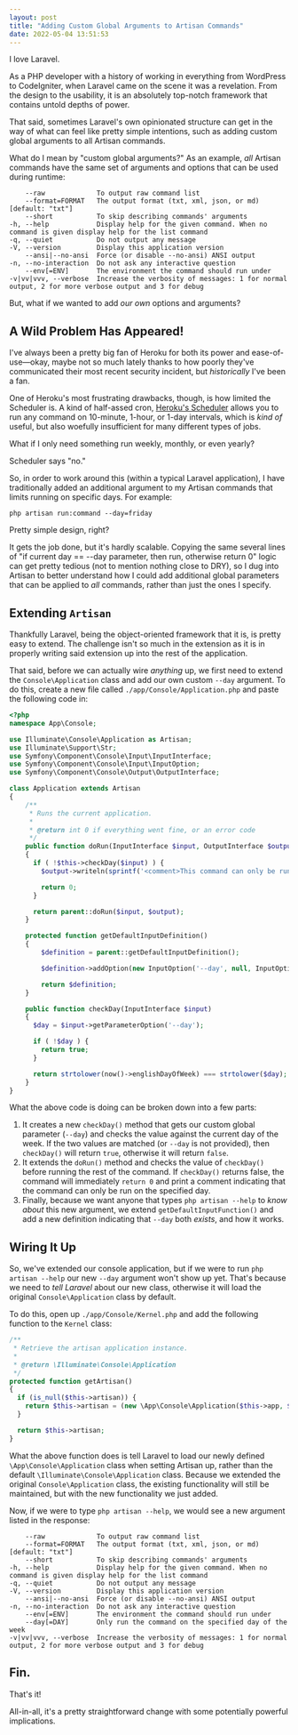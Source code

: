 ```yaml
---
layout: post
title: "Adding Custom Global Arguments to Artisan Commands"
date: 2022-05-04 13:51:53
---
```


I love Laravel.

As a PHP developer with a history of working in everything from WordPress to CodeIgniter, when Laravel came on the scene it was a revelation. From the design to the usability, it is an absolutely top-notch framework that contains untold depths of power.

That said, sometimes Laravel's own opinionated structure can get in the way of what can feel like pretty simple intentions, such as adding custom global arguments to all Artisan commands.

What do I mean by "custom global arguments?" As an example, _all_ Artisan commands have the same set of arguments and options that can be used during runtime:

```
    --raw             To output raw command list
    --format=FORMAT   The output format (txt, xml, json, or md) [default: "txt"]
    --short           To skip describing commands' arguments
-h, --help            Display help for the given command. When no command is given display help for the list command
-q, --quiet           Do not output any message
-V, --version         Display this application version
    --ansi|--no-ansi  Force (or disable --no-ansi) ANSI output
-n, --no-interaction  Do not ask any interactive question
    --env[=ENV]       The environment the command should run under
-v|vv|vvv, --verbose  Increase the verbosity of messages: 1 for normal output, 2 for more verbose output and 3 for debug
```

But, what if we wanted to add _our own_ options and arguments?

## A Wild Problem Has Appeared!

I've always been a pretty big fan of Heroku for both its power and ease-of-use—okay, maybe not so much lately thanks to how poorly they've communicated their most recent security incident, but _historically_ I've been a fan.

One of Heroku's most frustrating drawbacks, though, is how limited the Scheduler is. A kind of half-assed cron, [Heroku's Scheduler](https://devcenter.heroku.com/articles/scheduler) allows you to run any command on 10-minute, 1-hour, or 1-day intervals, which is _kind of_ useful, but also woefully insufficient for many different types of jobs.

What if I only need something run weekly, monthly, or even yearly?

Scheduler says "no."

So, in order to work around this (within a typical Laravel application), I have traditionally added an additional argument to my Artisan commands that limits running on specific days. For example:

```
php artisan run:command --day=friday
```

Pretty simple design, right?

It gets the job done, but it's hardly scalable. Copying the same several lines of "if current day == --day parameter, then run, otherwise return 0" logic can get pretty tedious (not to mention nothing close to DRY), so I dug into Artisan to better understand how I could add additional global parameters that can be applied to _all_ commands, rather than just the ones I specify.

## Extending `Artisan`

Thankfully Laravel, being the object-oriented framework that it is, is pretty easy to extend. The challenge isn't so much in the extension as it is in properly writing said extension up into the rest of the application.

That said, before we can actually wire _anything_ up, we first need to extend the `Console\Application` class and add our own custom `--day` argument. To do this, create a new file called `./app/Console/Application.php` and paste the following code in:

```php
<?php
namespace App\Console;

use Illuminate\Console\Application as Artisan;
use Illuminate\Support\Str;
use Symfony\Component\Console\Input\InputInterface;
use Symfony\Component\Console\Input\InputOption;
use Symfony\Component\Console\Output\OutputInterface;

class Application extends Artisan
{
    /**
     * Runs the current application.
     *
     * @return int 0 if everything went fine, or an error code
     */
    public function doRun(InputInterface $input, OutputInterface $output)
    {
      if ( !$this->checkDay($input) ) {
        $output->writeln(sprintf('<comment>This command can only be run on %s.</comment>', Str::plural(ucfirst($input->getParameterOption('--day')))), OutputInterface::VERBOSITY_QUIET);

        return 0;
      }

      return parent::doRun($input, $output);
    }

    protected function getDefaultInputDefinition()
    {
        $definition = parent::getDefaultInputDefinition();

        $definition->addOption(new InputOption('--day', null, InputOption::VALUE_OPTIONAL, "Only run the command on the specified day of the week"));

        return $definition;
    }

    public function checkDay(InputInterface $input)
    {
      $day = $input->getParameterOption('--day');

      if ( !$day ) {
        return true;
      }

      return strtolower(now()->englishDayOfWeek) === strtolower($day);
    }
}
```

What the above code is doing can be broken down into a few parts:

1. It creates a new `checkDay()` method that gets our custom global parameter (`--day`) and checks the value against the current day of the week. If the two values are matched (or `--day` is not provided), then `checkDay()` will return `true`, otherwise it will return `false`.
1. It extends the `doRun()` method and checks the value of `checkDay()` before running the rest of the command. If `checkDay()` returns false, the command will immediately `return 0` and print a comment indicating that the command can only be run on the specified day.
1. Finally, because we want anyone that types `php artisan --help` to _know about_ this new argument, we extend `getDefaultInputFunction()` and add a new definition indicating that `--day` both _exists_, and how it works.

## Wiring It Up

So, we've extended our console application, but if we were to run `php artisan --help` our new `--day` argument won't show up yet. That's because we need to _tell Laravel_ about our new class, otherwise it will load the original `Console\Application` class by default.

To do this, open up `./app/Console/Kernel.php` and add the following function to the `Kernel` class:

```php
/**
 * Retrieve the artisan application instance.
 *
 * @return \Illuminate\Console\Application
 */
protected function getArtisan()
{
  if (is_null($this->artisan)) {
    return $this->artisan = (new \App\Console\Application($this->app, $this->events, $this->app->version()))->resolveCommands($this->commands);
  }

  return $this->artisan;
}
```

What the above function does is tell Laravel to load our newly defined `\App\Console\Application` class when setting Artisan up, rather than the default `\Illuminate\Console\Application` class. Because we extended the original `Console\Application` class, the existing functionality will still be maintained, but with the new functionality we just added.

Now, if we were to type `php artisan --help`, we would see a new argument listed in the response:

```
    --raw             To output raw command list
    --format=FORMAT   The output format (txt, xml, json, or md) [default: "txt"]
    --short           To skip describing commands' arguments
-h, --help            Display help for the given command. When no command is given display help for the list command
-q, --quiet           Do not output any message
-V, --version         Display this application version
    --ansi|--no-ansi  Force (or disable --no-ansi) ANSI output
-n, --no-interaction  Do not ask any interactive question
    --env[=ENV]       The environment the command should run under
    --day[=DAY]       Only run the command on the specified day of the week
-v|vv|vvv, --verbose  Increase the verbosity of messages: 1 for normal output, 2 for more verbose output and 3 for debug
```

## Fin.

That's it!

All-in-all, it's a pretty straightforward change with some potentially powerful implications.